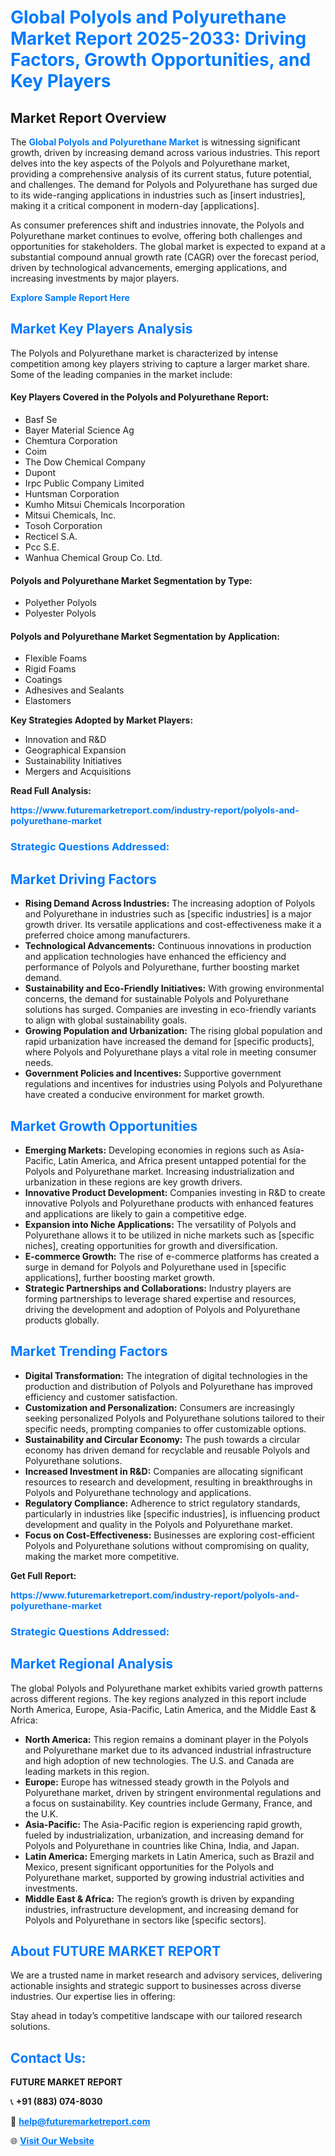 <h1 style="color: #007BFF;">Global Polyols and Polyurethane Market Report 2025-2033: Driving Factors, Growth Opportunities, and Key Players</h1>

<section id="overview">
<h2>Market Report Overview</h2>
<p>The <a href="https://www.futuremarketreport.com/industry-report/polyols-and-polyurethane-market" style="color: #007BFF; text-decoration: none;"><strong>Global Polyols and Polyurethane Market</strong></a> is witnessing significant growth, driven by increasing demand across various industries. This report delves into the key aspects of the Polyols and Polyurethane market, providing a comprehensive analysis of its current status, future potential, and challenges. The demand for Polyols and Polyurethane has surged due to its wide-ranging applications in industries such as [insert industries], making it a critical component in modern-day [applications].</p>
<p>As consumer preferences shift and industries innovate, the Polyols and Polyurethane market continues to evolve, offering both challenges and opportunities for stakeholders. The global market is expected to expand at a substantial compound annual growth rate (CAGR) over the forecast period, driven by technological advancements, emerging applications, and increasing investments by major players.</p>
</section>

<section id="overview">
<p><a href="https://www.futuremarketreport.com/request-sample/reportId=31628" style="color: #007BFF; text-decoration: none;"><strong>Explore Sample Report Here</strong></a></p>
</section>

<section id="key-players">
<h2 style="color: #007BFF;">Market Key Players Analysis</h2>
<p>The Polyols and Polyurethane market is characterized by intense competition among key players striving to capture a larger market share. Some of the leading companies in the market include:</p>
<h4>Key Players Covered in the Polyols and Polyurethane Report:</h4>
<ul><li>Basf Se</li><li>Bayer Material Science Ag</li><li>Chemtura Corporation</li><li>Coim</li><li>The Dow Chemical Company</li><li>Dupont</li><li>Irpc Public Company Limited</li><li>Huntsman Corporation</li><li>Kumho Mitsui Chemicals Incorporation</li><li>Mitsui Chemicals, Inc.</li><li>Tosoh Corporation</li><li>Recticel S.A.</li><li>Pcc S.E.</li><li>Wanhua Chemical Group Co. Ltd.</li></ul>
<h4>Polyols and Polyurethane Market Segmentation by Type:</h4>
<ul><li>Polyether Polyols</li><li>Polyester Polyols</li></ul>

<h4>Polyols and Polyurethane Market Segmentation by Application:</h4>
<ul><li>Flexible Foams</li><li>Rigid Foams</li><li>Coatings</li><li>Adhesives and Sealants</li><li>Elastomers</li></ul>
<p><strong>Key Strategies Adopted by Market Players:</strong></p>
<ul>
<li>Innovation and R&D</li>
<li>Geographical Expansion</li>
<li>Sustainability Initiatives</li>
<li>Mergers and Acquisitions</li>
</ul>
</section>

<section>
<p><strong>Read Full Analysis: </strong></p><a href="https://www.futuremarketreport.com/industry-report/polyols-and-polyurethane-market" style="color: #007BFF; text-decoration: none;"><strong>https://www.futuremarketreport.com/industry-report/polyols-and-polyurethane-market</strong></a>
<h3 style="color: #007BFF;">Strategic Questions Addressed:</h3>
</section>

<section id="driving-factors">
<h2 style="color: #007BFF;">Market Driving Factors</h2>
<ul>
<li><strong>Rising Demand Across Industries:</strong> The increasing adoption of Polyols and Polyurethane in industries such as [specific industries] is a major growth driver. Its versatile applications and cost-effectiveness make it a preferred choice among manufacturers.</li>
<li><strong>Technological Advancements:</strong> Continuous innovations in production and application technologies have enhanced the efficiency and performance of Polyols and Polyurethane, further boosting market demand.</li>
<li><strong>Sustainability and Eco-Friendly Initiatives:</strong> With growing environmental concerns, the demand for sustainable Polyols and Polyurethane solutions has surged. Companies are investing in eco-friendly variants to align with global sustainability goals.</li>
<li><strong>Growing Population and Urbanization:</strong> The rising global population and rapid urbanization have increased the demand for [specific products], where Polyols and Polyurethane plays a vital role in meeting consumer needs.</li>
<li><strong>Government Policies and Incentives:</strong> Supportive government regulations and incentives for industries using Polyols and Polyurethane have created a conducive environment for market growth.</li>
</ul>
</section>

<section id="growth-opportunities">
<h2 style="color: #007BFF;">Market Growth Opportunities</h2>
<ul>
<li><strong>Emerging Markets:</strong> Developing economies in regions such as Asia-Pacific, Latin America, and Africa present untapped potential for the Polyols and Polyurethane market. Increasing industrialization and urbanization in these regions are key growth drivers.</li>
<li><strong>Innovative Product Development:</strong> Companies investing in R&D to create innovative Polyols and Polyurethane products with enhanced features and applications are likely to gain a competitive edge.</li>
<li><strong>Expansion into Niche Applications:</strong> The versatility of Polyols and Polyurethane allows it to be utilized in niche markets such as [specific niches], creating opportunities for growth and diversification.</li>
<li><strong>E-commerce Growth:</strong> The rise of e-commerce platforms has created a surge in demand for Polyols and Polyurethane used in [specific applications], further boosting market growth.</li>
<li><strong>Strategic Partnerships and Collaborations:</strong> Industry players are forming partnerships to leverage shared expertise and resources, driving the development and adoption of Polyols and Polyurethane products globally.</li>
</ul>
</section>

<section id="trending-factors">
<h2 style="color: #007BFF;">Market Trending Factors</h2>
<ul>
<li><strong>Digital Transformation:</strong> The integration of digital technologies in the production and distribution of Polyols and Polyurethane has improved efficiency and customer satisfaction.</li>
<li><strong>Customization and Personalization:</strong> Consumers are increasingly seeking personalized Polyols and Polyurethane solutions tailored to their specific needs, prompting companies to offer customizable options.</li>
<li><strong>Sustainability and Circular Economy:</strong> The push towards a circular economy has driven demand for recyclable and reusable Polyols and Polyurethane solutions.</li>
<li><strong>Increased Investment in R&D:</strong> Companies are allocating significant resources to research and development, resulting in breakthroughs in Polyols and Polyurethane technology and applications.</li>
<li><strong>Regulatory Compliance:</strong> Adherence to strict regulatory standards, particularly in industries like [specific industries], is influencing product development and quality in the Polyols and Polyurethane market.</li>
<li><strong>Focus on Cost-Effectiveness:</strong> Businesses are exploring cost-efficient Polyols and Polyurethane solutions without compromising on quality, making the market more competitive.</li>
</ul>
</section>

<section>
<p><strong>Get Full Report: </strong></p><a href="https://www.futuremarketreport.com/industry-report/polyols-and-polyurethane-market" style="color: #007BFF; text-decoration: none;"><strong>https://www.futuremarketreport.com/industry-report/polyols-and-polyurethane-market</strong></a>
<h3 style="color: #007BFF;">Strategic Questions Addressed:</h3>
</section>


<section id="regional-analysis">
<h2 style="color: #007BFF;">Market Regional Analysis</h2>
<p>The global Polyols and Polyurethane market exhibits varied growth patterns across different regions. The key regions analyzed in this report include North America, Europe, Asia-Pacific, Latin America, and the Middle East & Africa:</p>
<ul>
<li><strong>North America:</strong> This region remains a dominant player in the Polyols and Polyurethane market due to its advanced industrial infrastructure and high adoption of new technologies. The U.S. and Canada are leading markets in this region.</li>
<li><strong>Europe:</strong> Europe has witnessed steady growth in the Polyols and Polyurethane market, driven by stringent environmental regulations and a focus on sustainability. Key countries include Germany, France, and the U.K.</li>
<li><strong>Asia-Pacific:</strong> The Asia-Pacific region is experiencing rapid growth, fueled by industrialization, urbanization, and increasing demand for Polyols and Polyurethane in countries like China, India, and Japan.</li>
<li><strong>Latin America:</strong> Emerging markets in Latin America, such as Brazil and Mexico, present significant opportunities for the Polyols and Polyurethane market, supported by growing industrial activities and investments.</li>
<li><strong>Middle East & Africa:</strong> The region’s growth is driven by expanding industries, infrastructure development, and increasing demand for Polyols and Polyurethane in sectors like [specific sectors].</li>
</ul>
</section>

<footer>
<h2 style="color: #007BFF;">About FUTURE MARKET REPORT</h2>
<p>We are a trusted name in market research and advisory services, delivering actionable insights and strategic support to businesses across diverse industries. Our expertise lies in offering:</p>

<p>Stay ahead in today’s competitive landscape with our tailored research solutions.</p>

<h2 style="color: #007BFF;">Contact Us:</h2>
<p><strong>FUTURE MARKET REPORT</strong></p>
<p>📞 <strong>+91 (883) 074-8030</strong></p>
<p>📧 <strong><a href="mailto:help@futuremarketreport.com" style="color: #007BFF;">help@futuremarketreport.com</a></strong></p>
<p>🌐 <strong><a href="https://www.futuremarketreport.com/" style="color: #007BFF;">Visit Our Website</a></strong></p>
</footer>
